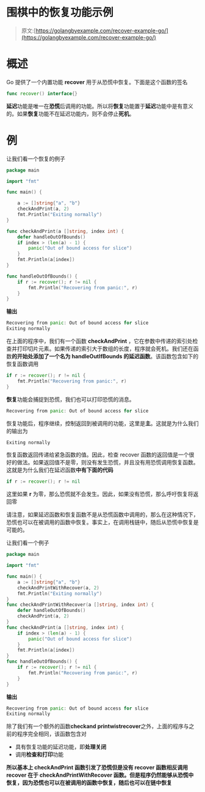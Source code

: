 # 围棋中的恢复功能示例

> 原文:[https://golangbyexample.com/recover-example-go/](https://golangbyexample.com/recover-example-go/)

# **概述**

Go 提供了一个内置功能 **recover** 用于从恐慌中恢复。下面是这个函数的签名

```go
func recover() interface{}
```

**延迟**功能是唯一在**恐慌**后调用的功能。所以将**恢复**功能置于**延迟**功能中是有意义的。如果**恢复**功能不在延迟功能内，则不会停止**死机**。

# **例**

让我们看一个恢复的例子

```go
package main

import "fmt"

func main() {

	a := []string{"a", "b"}
	checkAndPrint(a, 2)
	fmt.Println("Exiting normally")
}

func checkAndPrint(a []string, index int) {
	defer handleOutOfBounds()
	if index > (len(a) - 1) {
		panic("Out of bound access for slice")
	}
	fmt.Println(a[index])
}

func handleOutOfBounds() {
	if r := recover(); r != nil {
		fmt.Println("Recovering from panic:", r)
	}
}
```

**输出**

```go
Recovering from panic: Out of bound access for slice
Exiting normally
```

在上面的程序中，我们有一个函数 **checkAndPrint** ，它在参数中传递的索引处检查并打印切片元素。如果传递的索引大于数组的长度，程序就会死机。我们还在函数**的开始处添加了一个名为 **handleOutIfBounds** 的延迟函数**。该函数包含如下的恢复函数调用

```go
if r := recover(); r != nil {
    fmt.Println("Recovering from panic:", r)
}
```

**恢复**功能会捕捉到恐慌，我们也可以打印恐慌的消息。

```go
Recovering from panic: Out of bound access for slice
```

恢复功能后，程序继续，控制返回到被调用的功能，这里是**主**。这就是为什么我们的输出为

```go
Exiting normally
```

恢复函数返回传递给紧急函数的值。因此，检查 recover 函数的返回值是一个很好的做法。如果返回值不是零，则没有发生恐慌，并且没有用恐慌调用恢复函数。这就是为什么我们在延迟函数**中有下面的代码**

```go
if r := recover(); r != nil 
```

这里如果 **r** 为零，那么恐慌就不会发生。因此，如果没有恐慌，那么呼吁恢复将返回零

请注意，如果延迟函数和恢复函数不是从恐慌函数中调用的，那么在这种情况下，恐慌也可以在被调用的函数中恢复。事实上，在调用栈链中，随后从恐慌中恢复是可能的。

让我们看一个例子

```go
package main

import "fmt"

func main() {
    a := []string{"a", "b"}
    checkAndPrintWithRecover(a, 2)
    fmt.Println("Exiting normally")
}
func checkAndPrintWithRecover(a []string, index int) {
    defer handleOutOfBounds()
    checkAndPrint(a, 2)
}
func checkAndPrint(a []string, index int) {
    if index > (len(a) - 1) {
        panic("Out of bound access for slice")
    }
    fmt.Println(a[index])
}
func handleOutOfBounds() {
    if r := recover(); r != nil {
        fmt.Println("Recovering from panic:", r)
    }
}
```

**输出**

```go
Recovering from panic: Out of bound access for slice
Exiting normally
```

除了我们有一个额外的函数**checkand printwistrecover**之外，上面的程序与之前的程序完全相同，该函数包含对

*   具有恢复功能的延迟功能，即**处理关闭**
*   调用**检查和打印**功能

**所以基本上 **checkAndPrint** 函数引发了恐慌但是没有 recover 函数相反调用 recover 在于 **checkAndPrintWithRecover** 函数。但是程序仍然能够从恐慌中恢复，因为恐慌也可以在被调用的函数中恢复，随后也可以在链中恢复**